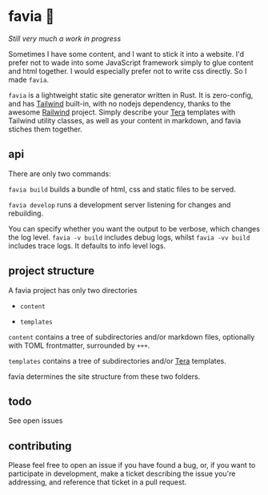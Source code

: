 # favia 🪸

_Still very much a work in progress_

Sometimes I have some content, and I want to stick it into a website. I'd prefer not to wade into some JavaScript framework simply to glue content and html together. I would especially prefer not to write css directly. So I made `favia`.

`favia` is a lightweight static site generator written in Rust. It is zero-config, and has [Tailwind](https://tailwindcss.com/) built-in, with no nodejs dependency, thanks to the awesome [Railwind](https://github.com/pintariching/railwind) project. Simply describe your [Tera](https://tera.netlify.app/) templates with Tailwind utility classes, as well as your content in markdown, and favia stiches them together.

## api

There are only two commands:

`favia build` builds a bundle of html, css and static files to be served.

`favia develop` runs a development server listening for changes and rebuilding.

You can specify whether you want the output to be verbose, which changes the log level. `favia -v build` includes debug logs, whilst `favia -vv build` includes trace logs. It defaults to info level logs.

## project structure

A favia project has only two directories

- `content`

- `templates`

`content` contains a tree of subdirectories and/or markdown files, optionally with TOML frontmatter, surrounded by `+++`.

`templates` contains a tree of subdirectories and/or [Tera](https://tera.netlify.app/) templates.

favia determines the site structure from these two folders.

## todo

See open issues

## contributing

Please feel free to open an issue if you have found a bug, or, if you want to participate in development, make a ticket describing the issue you're addressing, and reference that ticket in a pull request.
